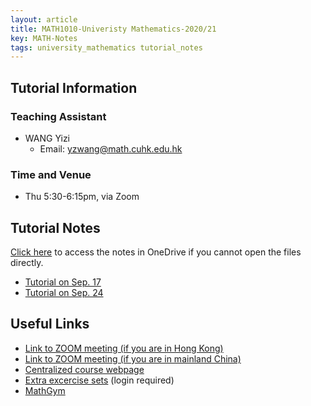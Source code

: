 ```yaml
---
layout: article
title: MATH1010-Univeristy Mathematics-2020/21
key: MATH-Notes
tags: university_mathematics tutorial_notes
---
```


## Tutorial Information
### Teaching Assistant
 + WANG Yizi
   + Email: yzwang@math.cuhk.edu.hk

### Time and Venue
+ Thu 5:30-6:15pm, via Zoom


## Tutorial Notes
[Click here](https://mycuhk-my.sharepoint.com/:f:/g/personal/1155076883_link_cuhk_edu_hk/Erhnc4Ks7SBCjkAr4VCY6EUBl54p5JvOzlciBD3peMZIsw?e=LuFgWv) to access the notes in OneDrive if you cannot open the files directly.

+ [Tutorial on Sep. 17](https://yzwang.xyz/assets/notes/Tutorial_0917.pdf)
+ [Tutorial on Sep. 24](https://yzwang.xyz/assets/notes/Tutorial_0924.pdf)


## Useful Links
+ [Link to ZOOM meeting (if you are in Hong Kong)](https://cuhk.zoom.us/j/97240229718?pwd=dm9Hb0pmaE9pL1VOd3hhdnZnNEI0UT09)
+ [Link to ZOOM meeting (if you are in mainland China)](https://cuhk.zoom.com.cn/j/97240229718?pwd=dm9Hb0pmaE9pL1VOd3hhdnZnNEI0UT09)
+ [Centralized course webpage](https://www.math.cuhk.edu.hk/~math1010/)
+ [Extra excercise sets](https://www.math.cuhk.edu.hk/~math1010/notes/) (login required)
+ [MathGym](https://www.math.cuhk.edu.hk/student-centre/mathgym)

